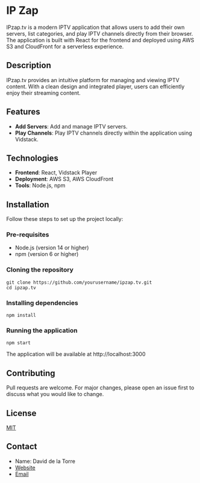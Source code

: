 # IP Zap

IPzap.tv is a modern IPTV application that allows users to add their own servers, list categories, and play IPTV channels directly from their browser. The application is built with React for the frontend and deployed using AWS S3 and CloudFront for a serverless experience.

## Description

IPzap.tv provides an intuitive platform for managing and viewing IPTV content. With a clean design and integrated player, users can efficiently enjoy their streaming content.

## Features

- **Add Servers**: Add and manage IPTV servers.
- **Play Channels**: Play IPTV channels directly within the application using Vidstack.

## Technologies

- **Frontend**: React, Vidstack Player
- **Deployment**: AWS S3, AWS CloudFront
- **Tools**: Node.js, npm

## Installation

Follow these steps to set up the project locally:

### Pre-requisites
- Node.js (version 14 or higher)
- npm (version 6 or higher)

### Cloning the repository
``` 
git clone https://github.com/yourusername/ipzap.tv.git
cd ipzap.tv 
```

### Installing dependencies
```
npm install
```

### Running the application
```
npm start
```
The application will be available at http://localhost:3000

## Contributing
Pull requests are welcome. For major changes, please open an issue first to discuss what you would like to change.

## License
[MIT](https://github.com/yourusername/ipzap.tv/blob/main/LICENSE)

## Contact
- Name: David de la Torre
- [Website](https://daviddelatorre.me)
- [Email](mailto:david@daviddelatorre.me)